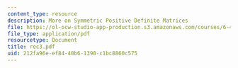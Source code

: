 ```yaml
---
content_type: resource
description: More on Symmetric Positive Definite Matrices
file: https://ol-ocw-studio-app-production.s3.amazonaws.com/courses/6-432-stochastic-processes-detection-and-estimation-spring-2004/212fa96eef8440b61390c1bc8860c575_rec3.pdf
file_type: application/pdf
resourcetype: Document
title: rec3.pdf
uid: 212fa96e-ef84-40b6-1390-c1bc8860c575
---
```

